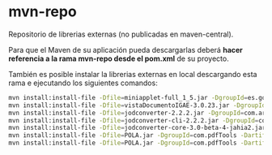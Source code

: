 # mvn-repo

Repositorio de librerias externas (no publicadas en maven-central). 

Para que el Maven de su aplicación pueda descargarlas deberá **hacer referencia a la rama mvn-repo desde el pom.xml** de su proyecto. 

También es posible instalar la librerias externas en local descargando esta rama e ejecutando los siguientes comandos:

```sh
mvn install:install-file -Dfile=miniapplet-full_1_5.jar -DgroupId=es.gob.afirma -DartifactId=miniapplet-afirma -Dversion=5.0 -Dpackaging=jar
mvn install:install-file -Dfile=vistaDocumentoIGAE-3.0.23.jar -DgroupId=es.igae -DartifactId=vistaDocumentoIGAE -Dversion=3.0.23 -Dpackaging=jar 
mvn install:install-file -Dfile=jodconverter-2.2.2.jar -DgroupId=com.artofsolving -DartifactId=jodconverter -Dversion=2.2.2 -Dpackaging=jar
mvn install:install-file -Dfile=jodconverter-cli-2.2.2.jar -DgroupId=com.artofsolving -DartifactId=jodconverter-cli -Dversion=2.2.2 -Dpackaging=jar
mvn install:install-file -Dfile=jodconverter-core-3.0-beta-4-jahia2.jar -DgroupId=com.artofsolving -DartifactId=jodconverter-core -Dversion=3.0-beta-4-jahia2 -Dpackaging=jar
mvn install:install-file -Dfile=POLA.jar -DgroupId=com.pdfTools -DartifactId=pDFOptimizer-windows -Dversion=4.8 -Dpackaging=jar
mvn install:install-file -Dfile=POLA.jar -DgroupId=com.pdfTools -DartifactId=pDFOptimizer-linux -Dversion=4.8 -Dpackaging=jar
```

